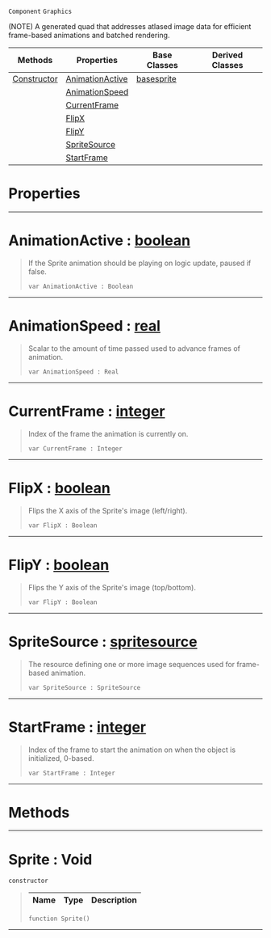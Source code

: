  `Component` `Graphics`



(NOTE) A generated quad that addresses atlased image data for efficient frame-based animations and batched rendering.

|Methods|Properties|Base Classes|Derived Classes|
|---|---|---|---|
|[ Constructor](https://github.com/PlasmaEngine/PlasmaDocs/blob/master/code_reference/class_reference/sprite.markdown#sprite-void)|[ AnimationActive](https://github.com/PlasmaEngine/PlasmaDocs/blob/master/code_reference/class_reference/sprite.markdown#animationactive-plasma-eng)|[basesprite](https://github.com/PlasmaEngine/PlasmaDocs/blob/master/code_reference/class_reference/basesprite.markdown)| |
| |[ AnimationSpeed](https://github.com/PlasmaEngine/PlasmaDocs/blob/master/code_reference/class_reference/sprite.markdown#animationspeed-plasma-engi)| | |
| |[ CurrentFrame](https://github.com/PlasmaEngine/PlasmaDocs/blob/master/code_reference/class_reference/sprite.markdown#currentframe-plasma-engine)| | |
| |[ FlipX](https://github.com/PlasmaEngine/PlasmaDocs/blob/master/code_reference/class_reference/sprite.markdown#flipx-plasma-engine-docume)| | |
| |[ FlipY](https://github.com/PlasmaEngine/PlasmaDocs/blob/master/code_reference/class_reference/sprite.markdown#flipy-plasma-engine-docume)| | |
| |[ SpriteSource](https://github.com/PlasmaEngine/PlasmaDocs/blob/master/code_reference/class_reference/sprite.markdown#spritesource-plasma-engine)| | |
| |[ StartFrame](https://github.com/PlasmaEngine/PlasmaDocs/blob/master/code_reference/class_reference/sprite.markdown#startframe-plasma-engine-d)| | |


 #  Properties


---  
 #  AnimationActive : [boolean](https://github.com/PlasmaEngine/PlasmaDocs/blob/master/code_reference/lightning_base_types/boolean.markdown)

> If the Sprite animation should be playing on logic update, paused if false.
> ``` lang=cpp, name=Lightning
> var AnimationActive : Boolean


---  
 #  AnimationSpeed : [real](https://github.com/PlasmaEngine/PlasmaDocs/blob/master/code_reference/lightning_base_types/real.markdown)

> Scalar to the amount of time passed used to advance frames of animation.
> ``` lang=cpp, name=Lightning
> var AnimationSpeed : Real


---  
 #  CurrentFrame : [integer](https://github.com/PlasmaEngine/PlasmaDocs/blob/master/code_reference/lightning_base_types/integer.markdown)

> Index of the frame the animation is currently on.
> ``` lang=cpp, name=Lightning
> var CurrentFrame : Integer


---  
 #  FlipX : [boolean](https://github.com/PlasmaEngine/PlasmaDocs/blob/master/code_reference/lightning_base_types/boolean.markdown)

> Flips the X axis of the Sprite's image (left/right).
> ``` lang=cpp, name=Lightning
> var FlipX : Boolean


---  
 #  FlipY : [boolean](https://github.com/PlasmaEngine/PlasmaDocs/blob/master/code_reference/lightning_base_types/boolean.markdown)

> Flips the Y axis of the Sprite's image (top/bottom).
> ``` lang=cpp, name=Lightning
> var FlipY : Boolean


---  
 #  SpriteSource : [spritesource](https://github.com/PlasmaEngine/PlasmaDocs/blob/master/code_reference/class_reference/spritesource.markdown)

> The resource defining one or more image sequences used for frame-based animation.
> ``` lang=cpp, name=Lightning
> var SpriteSource : SpriteSource


---  
 #  StartFrame : [integer](https://github.com/PlasmaEngine/PlasmaDocs/blob/master/code_reference/lightning_base_types/integer.markdown)

> Index of the frame to start the animation on when the object is initialized, 0-based.
> ``` lang=cpp, name=Lightning
> var StartFrame : Integer


---  
 #  Methods


---  
 #  Sprite : Void

 `constructor`

> 
> |Name|Type|Description|
> |---|---|---|
> ``` lang=cpp, name=Lightning
> function Sprite()
> ``` 


---  
 

 